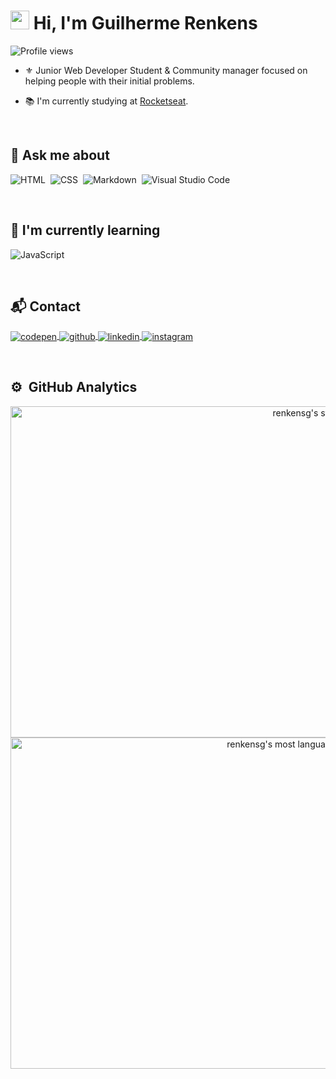 <h1 align="left"><img src="https://raw.githubusercontent.com/kaueMarques/kaueMarques/master/hi.gif" height="30px"> Hi, I'm Guilherme Renkens</h1>
<p align="left"> <img src="https://komarev.com/ghpvc/?username=renkensg&color=blue" alt="Profile views" /></p>

- ⚜️ Junior Web Developer Student & Community manager focused on helping people with their initial problems.

- 📚 I'm currently studying at [Rocketseat](https://github.com/Rocketseat).

<br>

## 💬 Ask me about

![HTML](https://img.shields.io/badge/-HTML-05122A?style=flat&logo=HTML5)&nbsp; ![CSS](https://img.shields.io/badge/-CSS-05122A?style=flat&logo=CSS3&logoColor=1572B6)&nbsp; ![Markdown](https://img.shields.io/badge/-Markdown-05122A?style=flat&logo=markdown)&nbsp; ![Visual Studio Code](https://img.shields.io/badge/-Visual%20Studio%20Code-05122A?style=flat&logo=visual-studio-code&logoColor=007ACC)&nbsp;

<br>

## 🌱 I'm currently learning

![JavaScript](https://img.shields.io/badge/-JavaScript-05122A?style=flat&logo=javascript)&nbsp;

<br>

## 📬 Contact

<p align="left">
<a href="https://codepen.io/renkensg" target="_blank">
  <img align="center" src="https://img.shields.io/badge/-renkensg-05122A?style=flat&logo=codepen" alt="codepen"/>
</a>
<a href="https://github.com/Renkensg" target="_blank">
  <img align="center" src="https://img.shields.io/badge/-renkensg-05122A?style=flat&logo=github" alt="github"/>  
</a>
<a href="https://www.linkedin.com/in/guilherme-renkens-22b573186/" target="_blank">
  <img align="center" src="https://img.shields.io/badge/-renkensg-05122A?style=flat&logo=linkedin" alt="linkedin"/>
</a>
<a href="https://www.instagram.com/renkensg/" target="_blank">
 <img align="center" src="https://img.shields.io/badge/-renkensg-05122A?style=flat&logo=instagram" alt="instagram"/>
</a>
</p>

<br>

## ⚙️ &nbsp;GitHub Analytics

<p align="right">
<img align="right" width="530em" src="https://github-readme-stats.vercel.app/api?username=renkensg&show_icons=true&theme=vision-friendly-dark" alt="renkensg's stats"/>
<img align="right" width="530em" src="https://github-readme-stats.vercel.app/api/top-langs/?username=renkensg&layout=compact&theme=vision-friendly-dark" alt="renkensg's most languages"/>
</p>

<!-- Here are some ideas to get you started:

- 🔭 I’m currently working on ...
- 🌱 I’m currently learning ...
- 👯 I’m looking to collaborate on ...
- 🤔 I’m looking for help with ...
- 💬 Ask me about ...
- 📫 How to reach me: ...
- 😄 Pronouns: ...
- ⚡ Fun fact: ... -->

<!-- ## 🛠 &nbsp;Tech Stack

![JavaScript](https://img.shields.io/badge/-JavaScript-05122A?style=flat&logo=javascript)&nbsp;
![Node.js](https://img.shields.io/badge/-Node.js-05122A?style=flat&logo=node.js)&nbsp;
![HTML](https://img.shields.io/badge/-HTML-05122A?style=flat&logo=HTML5)&nbsp;
![CSS](https://img.shields.io/badge/-CSS-05122A?style=flat&logo=CSS3&logoColor=1572B6)&nbsp;
![React](https://img.shields.io/badge/-React-05122A?style=flat&logo=react)&nbsp;
![Git](https://img.shields.io/badge/-Git-05122A?style=flat&logo=git)&nbsp;
![GitHub](https://img.shields.io/badge/-GitHub-05122A?style=flat&logo=github)&nbsp;
![Markdown](https://img.shields.io/badge/-Markdown-05122A?style=flat&logo=markdown)&nbsp;
![Visual Studio Code](https://img.shields.io/badge/-Visual%20Studio%20Code-05122A?style=flat&logo=visual-studio-code&logoColor=007ACC)&nbsp;
![PostgreSQL](https://img.shields.io/badge/-PostgreSQL-05122A?style=flat&logo=postgresql)&nbsp;
![SQLite](https://img.shields.io/badge/-SQLite-05122A?style=flat&logo=sqlite)&nbsp;

<br><br> -->

<!-- ## ⚙️ &nbsp;GitHub Analytics

<p align="left">
<img width="530em" src="https://github-readme-stats.vercel.app/api?username=renkensg&show_icons=true&theme=vision-friendly-dark" alt="maykbrito's stats"/>
<img width="530em" src="https://github-readme-stats.vercel.app/api/top-langs/?username=renkensg&layout=compact&theme=vision-friendly-dark" alt="maykbrito's most languages"/>
</p> -->
